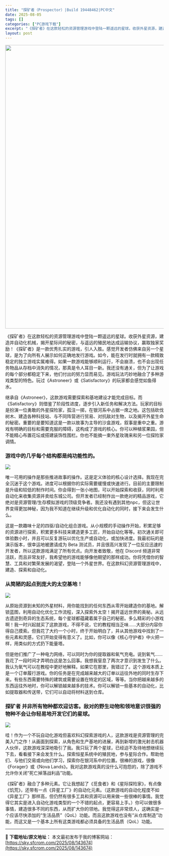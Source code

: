 ```yaml
---
title: "探矿者（Prospector）|Build 19448462|PC中文"
date: 2025-08-05
tags: []
categories: ["PC游戏下载"]
excerpt: "《探矿者》在这款轻松的资源管理游戏中登陆一颗遥远的星球。收获外星资源，建造并自动化机械，揭开星际间的秘密，与遥远的殖民地达成运输协议，赢取独家奖励！《探矿者》是一款优秀扎实的游戏，引人入胜。感觉开发者仿佛来自另一个星球，是为了向所有人展示如何正确地发行游戏。如今，能在发行时就拥有一款精致稳定的独立游&hellip;"
layout: post
---
```


<img class="aligncenter size-full wp-image-143675" src="https://sky.sfcrom.com/wp-content/uploads/2025/08/2025080502290198.webp" alt="" width="600" height="900" />

《探矿者》在这款轻松的资源管理游戏中登陆一颗遥远的星球。收获外星资源，建造并自动化机械，揭开星际间的秘密，与遥远的殖民地达成运输协议，赢取独家奖励！《探矿者》是一款优秀扎实的游戏，引人入胜。感觉开发者仿佛来自另一个星球，是为了向所有人展示如何正确地发行游戏。如今，能在发行时就拥有一款精致稳定的独立游戏实属难得。如果一款游戏能够顺利运行，不会崩溃，也不会出现任务物品从存档中消失的情况，那真是令人耳目一新。我还没有通关，但为了让游戏的每个部分都稳定下来，他们付出的努力显而易见。游戏玩法巧妙地融合了多种游戏类型的特色。玩过《Astroneer》或《Satisfactory》的玩家都会感觉如鱼得水。

继承自《Astroneer》，这款游戏需要探索和基地建设才能完成目标。而《Satisfactory》则借鉴了阶段性进度，逐步引入新任务和解决方法。玩家的目标是扮演一位勇敢的外星探险家，孤注一掷，在银河系中占据一席之地。这包括砍伐树木、建造各种科技站、与不同阵营进行贸易、对抗敌对生物，以及揭开外星生命的秘密。重要的是要知道这是一款以故事为主导的沙盒游戏，叙事是重中之重。游戏有明确的目标和需要克服的障碍，这构成了游戏的核心。你可以种植浆果园，但不能精心布置花坛或搭建装饰性围栏。你也不能摘一束外星玫瑰来和另一位探险家调情。
<h3>游戏中的几乎每个结构都是纯功能性的。</h3>
<img src="https://shared.fastly.steamstatic.com/store_item_assets/steam/apps/1928080/abaadcda0705830f75571b3276a91fd408b649d3/ss_abaadcda0705830f75571b3276a91fd408b649d3.1920x1080.jpg?t=1754034632" />

唯一可用的操作是那些推进故事的操作。这是定义体验的核心设计选择。我现在完全沉迷于这个游戏。进度可以根据你的实际需要缓慢或快速进行。目前的主要限制是升级和较低的制作时间。你会得到一张小地图，可以开始探索和收获，同时利用自动化来收集资源并卖给东城公司。但开发者已经制作出一款绝对的精品游戏，它绝对是资源管理/生存模拟游戏的顶级竞争者。我还没有遇到其他npc，但这让世界变得更加神秘，因为我不知道在继续升级和优化自动化的同时，接下来会发生什么。

这是一款趣味十足的四驱/自动化组合游戏。从小规模的手动操作开始，积累足够的资源进行探索，积累更多科技来建造更多工匠，开始自动化等等。初次通关即可体验数小时，并且可以反复游玩以优化生产或自动化，或加快进度。我最初玩的是演示版本，很幸运地被邀请成为 Beta 测试员，并且很高兴发现了一位反应迅速的开发者，所以这款游戏满足了所有优点。向开发者致敬，他在 Discord 频道非常活跃，而且非常友好，我希望他的游戏能够像他期望的那样成功。你将凭借你的智慧、工具和对繁荣发展的渴望，登陆一个外星世界。在这款科幻资源管理游戏中，建造、探索和自动化。
<h3>从简陋的起点到庞大的太空基地！</h3>
<img src="https://shared.fastly.steamstatic.com/store_item_assets/steam/apps/1928080/fee336cc0840aac9d0927dc4e34958c2afee5ad7/ss_fee336cc0840aac9d0927dc4e34958c2afee5ad7.1920x1080.jpg?t=1754034632" />

从原始资源到未知的外星材料，用你能找到的任何东西从零开始建造你的基地。解锁蓝图，利用自动化优化工作流程，深入探索外太空！揭开遥远世界的奥秘。从远古遗迹到奇异的生态系统，每个星球都蕴藏着属于自己的秘密。多么精彩的小游戏啊！我一时兴起就买了这款游戏，不得不说，它的教程相当乏味……大部分内容你得自己摸索。但我花了大约一个小时，终于开始明白了，并从其他游戏中找到了一些元素和灵感，它们开始变得有意义了。比如，你可以像《核心守护者》中火把一样，用类似的方式扔下能量塔。

但是他们推广了一种电力网络，可以同时为你的提取器和氧气充电。说到氧气......我花了一段时间才弄明白这是怎么回事。我想我窒息了两次才意识到发生了什么。我认为氧气可以在教程中更好地解释。如果它在那里，我错过了。这个游戏本质上是一个订单履行游戏。你的任务是在完成越来越大的订单以运往外地的同时生存下来。有些东西需要特殊的建筑或需要设置在特定的区域，等等。当你把越来越多的东西运往外地时，你可以解锁越来越多的技术。你可以解锁一些基本的自动化，比如提取器和传送带，它们可以自动将材料送到仓库。
<h3>探矿者 并非所有物种都欢迎访客。敌对的野生动物和领地意识很强的物种不会让你轻易地开发它们的星球。</h3>
<img src="https://shared.fastly.steamstatic.com/store_item_assets/steam/apps/1928080/804df3be96e67ab73523adb5aa25b9bc9964e949/ss_804df3be96e67ab73523adb5aa25b9bc9964e949.1920x1080.jpg?t=1754034632" />

哇！作为一个不玩自动化游戏但喜欢科幻探索游戏的人，这款游戏是资源管理的完美入门之作！从画面到探索，从角色和生产基地的进展，再到新增的激光射击机器人伙伴，这款游戏深深地吸引了我。我只玩了两个星球，已经迫不及待地想继续玩下去，看看接下来会发生什么。探索恒星系统中的殖民地，参与星际合作。帮助他们、与他们交易或向他们学习，探索你在银河系中的位置。很棒的游戏，很像《Forager》或《Nova Lands》。我对这款游戏真的没什么可抱怨的，除了游戏不允许你关闭“死亡掉落战利品”功能。

《探矿者》融合了多种元素。它让我想起了《觅食者》和《星际探险家》，有点像《饥荒》，还带有一点《异星工厂》的自动化元素。（这款游戏的自动化程度不如《异星工厂》那样高，但仍然有很多工具和资源可以用来做一些很棒的事情。我觉得它其实是进入自动化游戏类型的一个不错的起点，更容易上手。）你可以做很多事情，建造很多不同的东西，从而扩大你的领地。我觉得这非常烦人，这确实是一个应该尽快添加的“生活品质”（QoL）功能。而且这款游戏也没有“从仓库制造”功能，而这又是一个基本上所有这类游戏都必须具备的生活品质（QoL）功能。

---
📖 **下载地址/原文地址：** 本文最初发布于我的博客网站：[https://sky.sfcrom.com/2025/08/143674](https://sky.sfcrom.com/2025/08/143674)
